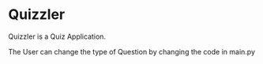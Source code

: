 # Quizzler

Quizzler is a Quiz Application.

The User can change the type of Question by changing the code in main.py
